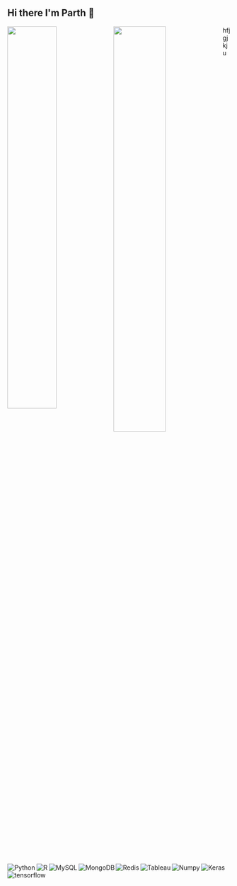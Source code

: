 ## Hi there I'm Parth 👋
<img align ='left' width = '47%' src ='https://github-readme-stats.vercel.app/api?username=PMAlik24&show_icons=true&theme=radical' />
<img align ='left' width = '48.4%' src ='https://github-readme-stats.vercel.app/api/top-langs/?username=Pmalik24&hide_progress=true)](https://github.com/anuraghazra/github-readme-stats' />

<img  align ='left' alt = 'Python' src = 'https://img.shields.io/badge/Python-FFD43B?style=for-the-badge&logo=python&logoColor=blue' />
<img  align ='left' alt = 'R' src = 'https://img.shields.io/badge/r-%23276DC3.svg?style=for-the-badge&logo=r&logoColor=white' />

<img  align ='left' alt = 'MySQL' src = 'https://img.shields.io/badge/MySQL-005C84?style=for-the-badge&logo=mysql&logoColor=white' />
<img  align ='left' alt = 'MongoDB' src = 'https://img.shields.io/badge/MongoDB-%234ea94b.svg?style=for-the-badge&logo=mongodb&logoColor=white' />
hfjgjkju
<img  align ='left' alt = 'Redis' src = 'https://img.shields.io/badge/redis-%23DD0031.svg?style=for-the-badge&logo=redis&logoColor=white' />
<img  align ='left' alt = 'Tableau' src = 'https://img.shields.io/badge/Tableau-E97627?style=for-the-badge&logo=Tableau&logoColor=white' />
<img  align ='left' alt = 'Numpy' src = 'https://img.shields.io/badge/numpy-%23013243.svg?style=for-the-badge&logo=numpy&logoColor=white' />
<img  align ='left' alt = 'Keras' src = 'https://img.shields.io/badge/Keras-FF0000?style=for-the-badge&logo=keras&logoColor=white' />
<img  align ='left' alt = 'tensorflow' src = 'https://img.shields.io/badge/TensorFlow-%23FF6F00.svg?style=for-the-badge&logo=TensorFlow&logoColor=white' />
